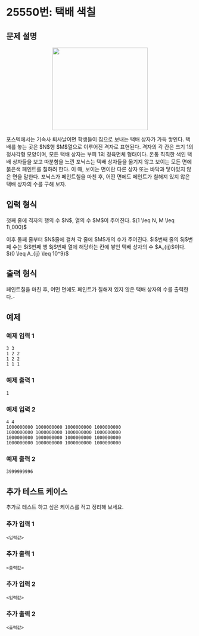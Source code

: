 # 25550번: 택배 색칠

## 문제 설명


<p style="text-align: center;"><img alt="" src="https://upload.acmicpc.net/e097f721-20ce-4055-9290-86e70c5edd27/-/preview/" style="height: 221px; width: 256px;"></p>

<p>포스텍에서는 기숙사 퇴사날이면 학생들이 집으로 보내는 택배 상자가 가득 쌓인다. 택배를 놓는 곳은 $N$행 $M$열으로 이루어진 격자로 표현된다. 격자의 각 칸은 크기 1의 정사각형 모양이며, 모든 택배 상자는 부피 1의 정육면체 형태이다. 온통 칙칙한 색인 택배 상자들을 보고 따분함을 느낀 포닉스는 택배 상자들을 옮기지 않고 보이는 모든 면에 붉은색 페인트를 칠하려 한다. 이 때, 보이는 면이란 다른 상자 또는 바닥과 닿아있지 않은 면을 말한다. 포닉스가 페인트칠을 마친 후, 어떤 면에도 페인트가 칠해져 있지 않은 택배 상자의 수를 구해 보자.</p>



## 입력 형식


<p>첫째 줄에 격자의 행의 수 $N$, 열의 수 $M$이 주어진다. $(1 \leq N, M \leq 1\,000)$</p>

<p>이후 둘째 줄부터 $N$줄에 걸쳐 각 줄에 $M$개의 수가 주어진다. $i$번째 줄의 $j$번째 수는 $i$번째 행 $j$번째 열에 해당하는 칸에 쌓인 택배 상자의 수 $A_{ij}$이다. $(0 \leq A_{ij} \leq 10^9)$</p>



## 출력 형식


<p>페인트칠을 마친 후, 어떤 면에도 페인트가 칠해져 있지 않은 택배 상자의 수를 출력한다.-</p>



## 예제

### 예제 입력 1

```
3 3
1 2 2
1 2 2
1 1 1

```

### 예제 출력 1

```
1

```
          

### 예제 입력 2

```
4 4
1000000000 1000000000 1000000000 1000000000
1000000000 1000000000 1000000000 1000000000
1000000000 1000000000 1000000000 1000000000
1000000000 1000000000 1000000000 1000000000

```

### 예제 출력 2

```
3999999996

```
          




## 추가 테스트 케이스

추가로 테스트 하고 싶은 케이스를 적고 정리해 보세요.

### 추가 입력 1

```
<입력값>
```

### 추가 출력 1

```
<출력값>
```

### 추가 입력 2

```
<입력값>
```

### 추가 출력 2

```
<출력값>
```
  